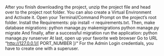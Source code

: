 After you finish downloading the project, unzip the project file and head over to the project root folder.
You can also create a Virtual Environment and Activate it.
Open your Terminal/Command Prompt on the project’s root folder.
Install the Requirements: pip install -r requirements.txt.
Then, make database migrations: python manage.py makemigrations
python manage.py migrate
And finally, after a successful migration run the application: python manage.py runserver
At last, open up your favorite web browser
Go to URL “http://127.0.0.1/[ PORT_NUMBER ]/“
For the Admin Login credentials, you have to create one with a superuser.
